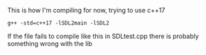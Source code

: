 This is how I'm compiling for now, trying to use c++17
```
g++ -std=c++17 -lSDL2main -lSDL2
```
If the file fails to compile like this in SDLtest.cpp there is probably something wrong with the lib